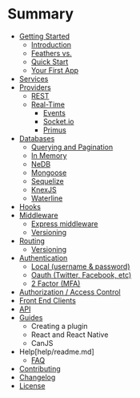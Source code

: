 # Summary

* [Getting Started](README.md)
   * [Introduction](getting-started/readme.md)
   * [Feathers vs.](getting-started/versus.md)
   * [Quick Start](getting-started/quick-start.md)
   * [Your First App](getting-started/your-first-app.md)
* [Services](services/readme.md)
* [Providers](providers/readme.md)
   * [REST](providers/rest.md)
   * [Real-Time](providers/real-time/readme.md)
      * [Events](providers/real-time/events.md)
      * [Socket.io](providers/real-time/socket-io.md)
      * [Primus](providers/real-time/primus.md)
* [Databases](databases/readme.md)
   * [Querying and Pagination](databases/querying.md)
   * [In Memory](databases/in_memory.md)
   * [NeDB](databases/nedatabases/md)
   * [Mongoose](databases/mongoose.md)
   * [Sequelize](databases/sequelize.md)
   * [KnexJS](databases/knexjs.md)
   * [Waterline](databases/waterline.md)
* [Hooks](hooks/readme.md)
* [Middleware](middleware/readme.md)
   * [Express middleware](middleware/express.md)
   * [Versioning](versioning.md)
* [Routing](routing/readme.md)
   * [Versioning](routing/versioning.md)
* [Authentication](authentication/readme.md)
   * [Local (username & password)](authentication/local.md)
   * [Oauth (Twitter, Facebook, etc)]()
   * [2 Factor (MFA)]()
* [Authorization / Access Control](authorization/readme.md)
* [Front End Clients](clients/readme.md)
* [API](api/readme.md)
* [Guides](guides/readme.md)
   * Creating a plugin
   * React and React Native
   * CanJS
* Help[help/readme.md]
   * [FAQ](faq.md)
* [Contributing](contributing.md)
* [Changelog](changelog.md)
* [License](license.md)

